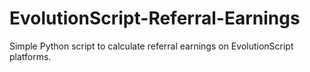 # EvolutionScript-Referral-Earnings
Simple Python script to calculate referral earnings on EvolutionScript platforms.
